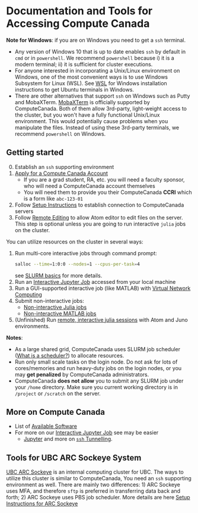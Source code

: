 # Documentation and Tools for Accessing Compute Canada

**Note for Windows**: if you are on Windows you need to get a `ssh` terminal.
- Any version of Windows 10 that is up to date enables `ssh` by default in `cmd` or in `powershell`. We recommend `powershell` because i) it is a modern terminal; ii) it is sufficient for cluster executions.
- For anyone interested in incorporating a Unix/Linux environment on Windows, one of the most convenient ways is to use Windows Subsystem for Linux (WSL). See [WSL](https://github.com/ubcecon/tutorials/blob/master/WSL.md) for Windows installation instructions to get Ubuntu terminals in Windows.
- There are other alternatives that support `ssh` on Windows such as Putty and MobaXTerm. [MobaXTerm](https://docs.computecanada.ca/wiki/Connecting_with_MobaXTerm) is officially supported by ComputeCanada. Both of them allow 3rd-party, light-weight access to the cluster, but you won't have a fully functional Unix/Linux environment. This would potentially cause problems when you manipulate the files. Instead of using these 3rd-party terminals, we recommend `powershell` on Windows.

## Getting started

0. Establish an `ssh` supporting environment
1. [Apply for a Compute Canada Account](https://www.computecanada.ca/research-portal/account-management/apply-for-an-account/)
   - If you are a grad student, RA, etc. you will need a faculty sponsor, who will need a ComputeCanada account themselves
   - You will need them to provide you their ComputeCanada **CCRI** which is a form like `abc-123-01`
2. Follow [Setup Instructions](setup.md) to establish connection to ComputeCanada servers
3. Follow [Remote Editing](atom_remote_edit.md) to allow Atom editor to edit files on the server. This step is optional unless you are going to run interactive `julia` jobs on the cluster.

You can utilize resources on the cluster in several ways:
1. Run multi-core interactive jobs through command prompt:
   ```bash
   salloc --time=1:0:0 --nodes=1 --cpus-per-task=4
   ```
   see [SLURM basics](SLURM_basic.md) for more details.
1. Run an [Interactive Jupyter Job](jupyter_jobs.md) accessed from your local machine
1. Run a GUI-supported interactive job (like MATLAB) with [Virtual Network Computing](vnc_interactive.md)
1. Submit non-interactive jobs:
   - [Non-interactive Julia jobs](julia_jobs.md)
   - [Non-interactive MATLAB jobs](matlab_jobs.md)
1. (Unfinished) Run [remote, interactive julia sessions](julia_remote_interactive.md) with Atom and Juno environments.

**Notes**:
- As a large shared grid, ComputeCanada uses SLURM job scheduler ([What is a scheduler?](https://docs.computecanada.ca/wiki/What_is_a_scheduler%3F)) to allocate resources.
- Run only small scale tasks on the login node. Do not ask for lots of cores/memories and run heavy-duty jobs on the login nodes, or you may **get penalized** by ComputeCanada administrators.
- ComputeCanada **does not allow** you to submit any SLURM job under your `/home` directory. Make sure you current working directory is in `/project` or `/scratch` on the server.

## More on Compute Canada
- List of [Available Software](https://docs.computecanada.ca/wiki/Available_software)
- For more on our [Interactive Jupyter Job](jupyter_jobs.md) see may be easier
    - [Jupyter](https://docs.computecanada.ca/wiki/Jupyter) and more on [`ssh` Tunnelling](https://docs.computecanada.ca/wiki/SSH_tunnelling).

## Tools for UBC ARC Sockeye System
[UBC ARC Sockeye](https://arc.ubc.ca/ubc-arc-sockeye) is an internal computing cluster for UBC. The ways to utilize this cluster is similar to ComputeCanada, You need an `ssh` supporting environment as well. There are mainly two differences: 1) ARC Sockeye uses MFA, and therefore `sftp` is preferred in transferring data back and forth; 2) ARC Sockeye uses PBS job scheduler. More details are here [Setup Instructions for ARC Sockeye](ARC_setup.md)
